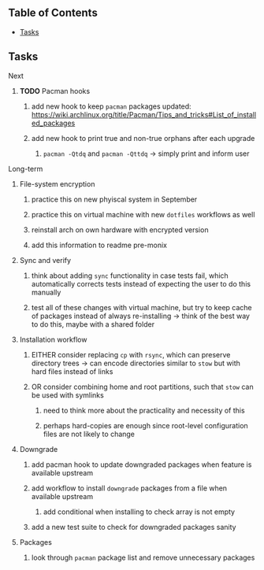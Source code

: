 ## Table of Contents
-   [Tasks](#tasks)

## Tasks

Next

1.  **TODO** Pacman hooks

    1.  add new hook to keep `pacman` packages updated:
        <https://wiki.archlinux.org/title/Pacman/Tips_and_tricks#List_of_installed_packages>

    2.  add new hook to print true and non-true orphans after each
        upgrade

        1.  `pacman -Qtdq` and `pacman -Qttdq` -\> simply print and
            inform user

Long-term

1.  File-system encryption

    1.  practice this on new phyiscal system in September

    2.  practice this on virtual machine with new `dotfiles` workflows
        as well

    3.  reinstall arch on own hardware with encrypted version

    4.  add this information to readme pre-monix

2.  Sync and verify

    1.  think about adding `sync` functionality in case tests fail,
        which automatically corrects tests instead of expecting the user
        to do this manually

    2.  test all of these changes with virtual machine, but try to keep
        cache of packages instead of always re-installing -\> think of
        the best way to do this, maybe with a shared folder

3.  Installation workflow

    1.  EITHER consider replacing `cp` with `rsync`, which can preserve
        directory trees -\> can encode directories similar to `stow` but
        with hard files instead of links

    2.  OR consider combining home and root partitions, such that `stow`
        can be used with symlinks

        1.  need to think more about the practicality and necessity of
            this

        2.  perhaps hard-copies are enough since root-level
            configuration files are not likely to change

4.  Downgrade

    1.  add pacman hook to update downgraded packages when feature is
        available upstream

    2.  add workflow to install `downgrade` packages from a file when
        available upstream

        1.  add conditional when installing to check array is not empty

    3.  add a new test suite to check for downgraded packages sanity

5.  Packages

    1.  look through `pacman` package list and remove unnecessary
        packages
